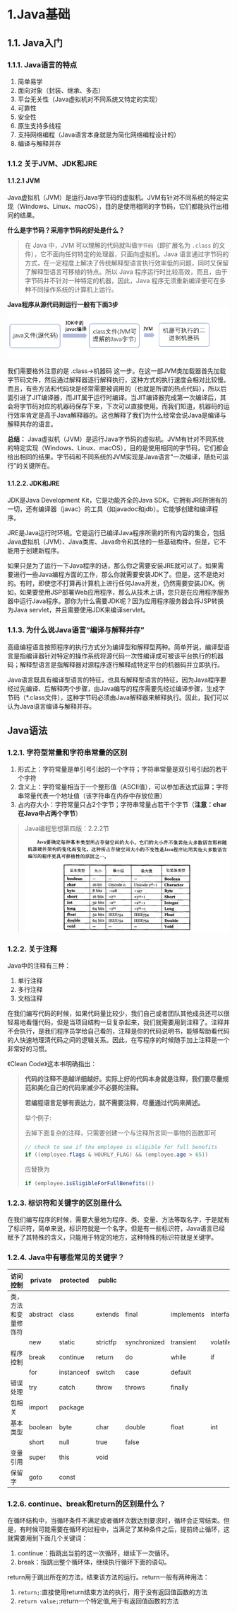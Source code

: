 # 1.Java基础

## 1.1. Java入门

### 1.1.1. Java语言的特点

1. 简单易学
2. 面向对象（封装、继承、多态）
3. 平台无关性（Java虚拟机对不同系统又特定的实现）
4. 可靠性
5. 安全性
6. 原生支持多线程
7. 支持网络编程（Java语言本身就是为简化网络编程设计的）
8. 编译与解释并存



### 1.1.2 关于JVM、JDK和JRE

#### 1.1.2.1 JVM

Java虚拟机（JVM）是运行Java字节码的虚拟机。JVM有针对不同系统的特定实现（Windows、Linux、macOS），目的是使用相同的字节码，它们都能执行出相同的结果。

**什么是字节码？采用字节码的好处是什么？**
>  在 Java 中，JVM 可以理解的代码就叫做`字节码`（即扩展名为 `.class` 的文件），它不面向任何特定的处理器，只面向虚拟机。Java 语言通过字节码的方式，在一定程度上解决了传统解释型语言执行效率低的问题，同时又保留了解释型语言可移植的特点。所以 Java 程序运行时比较高效，而且，由于字节码并不针对一种特定的机器，因此，Java 程序无须重新编译便可在多种不同操作系统的计算机上运行。 

**Java程序从源代码到运行一般有下面3步**
![](../../images/java/Java程序运行过程.png)

我们需要格外注意的是 .class->机器码 这一步。在这一部JVM类加载器首先加载字节码文件，然后通过解释器逐行解释执行，这种方式的执行速度会相对比较慢。而且，有些方法和代码块是经常需要被调用的（也就是所谓的热点代码），所以后面引进了JIT编译器，而JIT属于运行时编译。当JIT编译器完成第一次编译后，其会将字节码对应的机器码保存下来，下次可以直接使用。而我们知道，机器码的运行效率肯定是高于Java解释器的。这也解释了我们为什么经常会说Java是编译与解释共存的语言。

**总结：**
Java虚拟机（JVM）是运行Java字节码的虚拟机。JVM有针对不同系统的特定实现（Windows、Linux、macOS），目的是使用相同的字节码，它们都会给出相同的结果。字节码和不同系统的JVM实现是Java语言“一次编译，随处可运行”的关键所在。

#### 1.1.2.2. JDK和JRE
JDK是Java Development Kit，它是功能齐全的Java SDK。它拥有JRE所拥有的一切，还有编译器（javac）的工具（如javadoc和jdb）。它能够创建和编译程序。

JRE是Java运行时环境。它是运行已编译Java程序所需的所有内容的集合，包括Java虚拟机（JVM）、Java类库、Java命令和其他的一些基础构件。但是，它不能用于创建新程序。

如果只是为了运行一下Java程序的话，那么你之需要安装JRE就可以了。如果需要进行一些Java编程方面的工作，那么你就需要安装JDK了。但是，这不是绝对的。有时，即使您不打算再计算机上进行任何Java开发，仍然需要安装JDK。例如，如果要使用JSP部署Web应用程序，那么从技术上讲，您只是在应用程序服务器中运行Java程序。那你为什么需要JDK呢？因为应用程序服务器会将JSP转换为Java servlet，并且需要使用JDK来编译servlet。

### 1.1.3. 为什么说Java语言“编译与解释并存”
高级编程语言按照程序的执行方式分为编译型和解释型两种。简单开说，编译型语言是指编译器针对特定的操作系统将源代码一次性编译成可被该平台执行的机器码；解释型语言是指解释器对源程序逐行解释成特定平台的机器码并立即执行。

Java语言既具有编译型语言的特征，也具有解释型语言的特征，因为Java程序要经过先编译、后解释两个步骤，由Java编写的程序需要先经过编译步骤，生成字节码（*.class文件），这种字节码必须由Java解释器来解释执行。因此，我们可以认为Java语言编译与解释并存。

## Java语法

### 1.2.1. 字符型常量和字符串常量的区别
1. 形式上：字符常量是单引号引起的一个字符；字符串常量是双引号引起的若干个字符
2. 含义上：字符常量相当于一个整形值（ASCII值），可以参加表达式运算；字符串常量代表一个地址值（该字符串在内存中存放位置）
3. 占内存大小：字符常量只占2个字节；字符串常量占若干个字节（**注意：char在Java中占两个字节**）

> Java编程思想第四版：2.2.2节
> 
> ![](../../images/java/java基本类型.jpg)

### 1.2.2. 关于注释
Java中的注释有三种：
1. 单行注释
2. 多行注释
3. 文档注释

在我们编写代码的时候，如果代码量比较少，我们自己或者团队其他成员还可以很轻易地看懂代码，但是当项目结构一旦复杂起来，我们就需要用到注释了。注释并不会执行，是我们程序员学给自己看的，注释是你的代码说明书，能够帮助看代码的人快速地理清代码之间的逻辑关系。因此，在写程序的时候随手加上注释是一个非常好的习惯。

《Clean Code》这本书明确指出：
> **代码的注释不是越详细越好。实际上好的代码本身就是注释，我们要尽量规范和美化自己的代码来减少不必要的注释。**
> 
> **若编程语言足够有表达力，就不需要注释，尽量通过代码来阐述。**
> 
> 举个例子:
> 
> 去掉下面复杂的注释，只需要创建一个与注释所言同一事物的函数即可
> ```java
> // check to see if the employee is eligible for full benefits
> if ((employee.flags & HOURLY_FLAG) && (employee.age > 65))
> ```
> 应替换为
> ```java
> if (employee.isEligibleForFullBenefits())
> ```

### 1.2.3. 标识符和关键字的区别是什么
在我们编写程序的时候，需要大量地为程序、类、变量、方法等取名字，于是就有了标识符，简单来说，标识符就是一个名字。但是有一些标识符，Java语言已经赋予了其特殊的含义，只能用于特定的地方，这种特殊的标识符就是关键字。

### 1.2.4. Java中有哪些常见的关键字？
| 访问控制             | private  | protected  | public   |              |            |           |        |
| -------------------- | -------- | ---------- | -------- | ------------ | ---------- | --------- | ------ |
| 类，方法和变量修饰符 | abstract | class      | extends  | final        | implements | interface | native |
|                      | new      | static     | strictfp | synchronized | transient  | volatile  |        |
| 程序控制             | break    | continue   | return   | do           | while      | if        | else   |
|                      | for      | instanceof | switch   | case         | default    |           |        |
| 错误处理             | try      | catch      | throw    | throws       | finally    |           |        |
| 包相关               | import   | package    |          |              |            |           |        |
| 基本类型             | boolean  | byte       | char     | double       | float      | int       | long   |
|                      | short    | null       | true     | false        |            |           |        |
| 变量引用             | super    | this       | void     |              |            |           |        |
| 保留字               | goto     | const      |          |              |            |           |        |

### 1.2.6. continue、break和return的区别是什么？
在循环结构中，当循环条件不满足或者循环次数达到要求时，循环会正常结束。但是，有时候可能需要在循环的过程中，当满足了某种条件之后，提前终止循环，这就需要用到下面几个关键词：
1. continue：指跳出当前的这一次循环，继续下一次循环。
2. break：指跳出整个循环体，继续执行循环下面的语句。

return用于跳出所在的方法，结束该方法的运行。return一般有两种用法：
1. `return;`:直接使用return结束方法的执行，用于没有返回值函数的方法
2. `return value;`:return一个特定值,用于有返回值函数的方法

